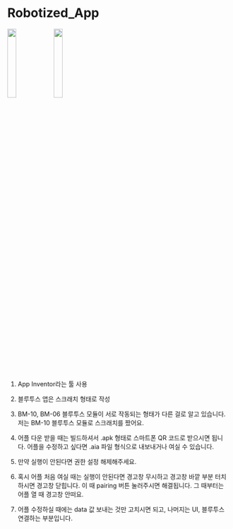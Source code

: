 # Robotized_App


<img width="20%" src="https://user-images.githubusercontent.com/105138423/218001070-12e98bca-7257-43e9-9c25-2be0f6b8693d.jpg"/>
<img width="20%" src="https://user-images.githubusercontent.com/105138423/218001324-657eb03b-3f90-4803-9163-0eccdb8f329b.jpg"/>


1. App Inventor라는 툴 사용


2. 블루투스 앱은 스크래치 형태로 작성 


3. BM-10, BM-06 블루투스 모듈이 서로 작동되는 형태가 다른 걸로 알고 있습니다. 저는 BM-10 블루투스 모듈로 스크래치를 짰어요.


4. 어플 다운 받을 때는 빌드하셔서 .apk 형태로 스마트폰 QR 코드로 받으시면 됩니다. 어플을 수정하고 싶다면 .aia 파일 형식으로 내보내거나 여실 수 있습니다.


5. 만약 실행이 안된다면 권한 설정 해제해주세요.


6. 혹시 어플 처음 여실 때는 실행이 안된다면 경고창 무시하고 경고창 바깥 부분 터치하시면 경고창 닫힙니다. 이 때 pairing 버튼 눌러주시면 해결됩니다. 
그 때부터는 어플 열 때 경고창 안떠요. 


7. 어플 수정하실 때에는 data 값 보내는 것만 고치시면 되고, 나머지는 UI, 블루투스 연결하는 부분입니다.
